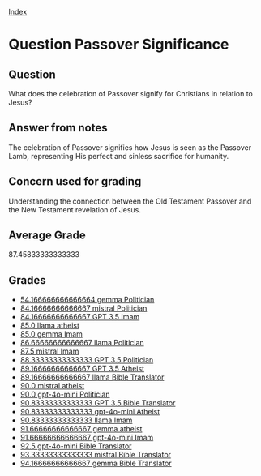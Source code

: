 
[Index](../../index.md)
# Question Passover Significance
## Question
What does the celebration of Passover signify for Christians in relation to Jesus?

## Answer from notes
The celebration of Passover signifies how Jesus is seen as the Passover Lamb, representing His perfect and sinless sacrifice for humanity.

## Concern used for grading
Understanding the connection between the Old Testament Passover and the New Testament revelation of Jesus.

## Average Grade
87.45833333333333

## Grades
 * [54.166666666666664 gemma Politician](../answers/gemma_Politician/Passover_Significance.md)
 * [84.16666666666667 mistral Politician](../answers/mistral_Politician/Passover_Significance.md)
 * [84.16666666666667 GPT 3.5 Imam](../answers/GPT_3.5_Imam/Passover_Significance.md)
 * [85.0 llama atheist](../answers/llama_atheist/Passover_Significance.md)
 * [85.0 gemma Imam](../answers/gemma_Imam/Passover_Significance.md)
 * [86.66666666666667 llama Politician](../answers/llama_Politician/Passover_Significance.md)
 * [87.5 mistral Imam](../answers/mistral_Imam/Passover_Significance.md)
 * [88.33333333333333 GPT 3.5 Politician](../answers/GPT_3.5_Politician/Passover_Significance.md)
 * [89.16666666666667 GPT 3.5 Atheist](../answers/GPT_3.5_Atheist/Passover_Significance.md)
 * [89.16666666666667 llama Bible Translator](../answers/llama_Bible_Translator/Passover_Significance.md)
 * [90.0 mistral atheist](../answers/mistral_atheist/Passover_Significance.md)
 * [90.0 gpt-4o-mini Politician](../answers/gpt-4o-mini_Politician/Passover_Significance.md)
 * [90.83333333333333 GPT 3.5 Bible Translator](../answers/GPT_3.5_Bible_Translator/Passover_Significance.md)
 * [90.83333333333333 gpt-4o-mini Atheist](../answers/gpt-4o-mini_Atheist/Passover_Significance.md)
 * [90.83333333333333 llama Imam](../answers/llama_Imam/Passover_Significance.md)
 * [91.66666666666667 gemma atheist](../answers/gemma_atheist/Passover_Significance.md)
 * [91.66666666666667 gpt-4o-mini Imam](../answers/gpt-4o-mini_Imam/Passover_Significance.md)
 * [92.5 gpt-4o-mini Bible Translator](../answers/gpt-4o-mini_Bible_Translator/Passover_Significance.md)
 * [93.33333333333333 mistral Bible Translator](../answers/mistral_Bible_Translator/Passover_Significance.md)
 * [94.16666666666667 gemma Bible Translator](../answers/gemma_Bible_Translator/Passover_Significance.md)

